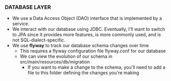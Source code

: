 ### DATABASE LAYER

- We use a Data Access Object (DAO) interface that is implemented by a service.
- We interact with our database using JDBC. Eventually, I'll want to switch to JPA since it provides more features, is more commonly used, and is not SQL-dialect-specific.
- We use **flyway** to track our database schema changes over time
  - This requires a flyway configuration file flyway.conf for our database
  - We can view the evolution of our schema in src/main/resources/db/migration
    - If you want to make a change to the schema, you'll need to add a file to this folder defining the changes you're making



